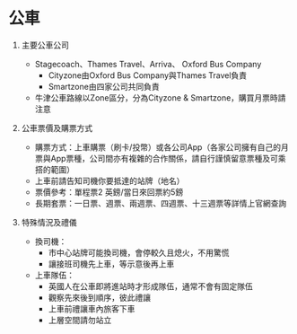 # 公車

1. 主要公車公司
    * Stagecoach、Thames Travel、Arriva、 Oxford Bus Company
       * Cityzone由Oxford Bus Company與Thames Travel負責
       * Smartzone由四家公司共同負責
    * 牛津公車路線以Zone區分，分為Cityzone & Smartzone，購買月票時請注意
      
1. 公車票價及購票方式
    * 購票方式：上車購票（刷卡/投幣）或各公司App（各家公司擁有自己的月票與App票種，公司間亦有複雜的合作關係，請自行謹慎留意票種及可乘搭的範圍）
    * 上車前請告知司機你要抵達的站牌（地名）
    * 票價參考：單程票2 英鎊/當日來回票約5鎊
    * 長期套票：一日票、週票、兩週票、四週票、十三週票等詳情上官網查詢
   
1. 特殊情況及禮儀
    * 換司機：
      * 市中心站牌可能換司機，會停較久且熄火，不用驚慌
      * 讓接班司機先上車，等示意後再上車
    * 上車隊伍：
      * 英國人在公車即將進站時才形成隊伍，通常不會有固定隊伍
      * 觀察先來後到順序，彼此禮讓
      * 上車前禮讓車內旅客下車
      * 上層空間請勿站立
